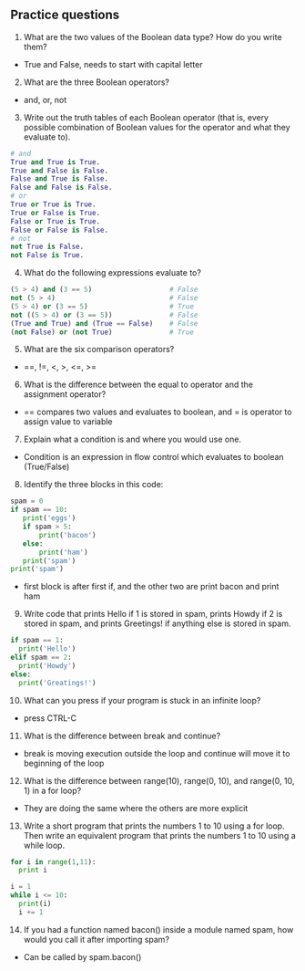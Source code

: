 ## Practice questions

1. What are the two values of the Boolean data type? How do you write them?

- True and False, needs to start with capital letter

2. What are the three Boolean operators?

- and, or, not

3. Write out the truth tables of each Boolean operator (that is, every possible combination of Boolean values for the operator and what they evaluate to).

  ```python
  # and
  True and True is True.
  True and False is False.
  False and True is False.
  False and False is False.
  # or
  True or True is True.
  True or False is True.
  False or True is True.
  False or False is False.
  # not
  not True is False.
  not False is True.
  ```

4. What do the following expressions evaluate to?
  
  ```python
  (5 > 4) and (3 == 5)                   # False
  not (5 > 4)                            # False
  (5 > 4) or (3 == 5)                    # True
  not ((5 > 4) or (3 == 5))              # False
  (True and True) and (True == False)    # False
  (not False) or (not True)              # True
  ```

5. What are the six comparison operators?

- ==, !=, <, >, <=, >=

6. What is the difference between the equal to operator and the assignment operator?

- == compares two values and evaluates to boolean, and = is operator to assign value to variable

7. Explain what a condition is and where you would use one.

- Condition is an expression in flow control which evaluates to boolean (True/False)

8. Identify the three blocks in this code:

  ```python
  spam = 0
  if spam == 10:
     print('eggs')
     if spam > 5:
         print('bacon')
     else:
         print('ham')
     print('spam')
  print('spam')
  ```

- first block is after first if, and the other two are print bacon and print ham

9. Write code that prints Hello if 1 is stored in spam, prints Howdy if 2 is
stored in spam, and prints Greetings! if anything else is stored in spam.

  ```python
  if spam == 1:
    print('Hello')
  elif spam == 2:
    print('Howdy')
  else:
    print('Greatings!')
  ```

10. What can you press if your program is stuck in an infinite loop?

- press CTRL-C

11. What is the difference between break and continue?

- break is moving execution outside the loop and continue will move it to beginning of the loop

12. What is the difference between range(10), range(0, 10), and range(0, 10, 1) in a for loop?

- They are doing the same where the others are more explicit

13. Write a short program that prints the numbers 1 to 10 using a for loop. Then write an equivalent program that prints the numbers 1 to 10 using a while loop.

  ```python
  for i in range(1,11):
    print i
  ```

  ```python
  i = 1
  while i <= 10:
    print(i)
    i += 1
  ```

14. If you had a function named bacon() inside a module named spam, how would you call it after importing spam?

- Can be called by spam.bacon()
